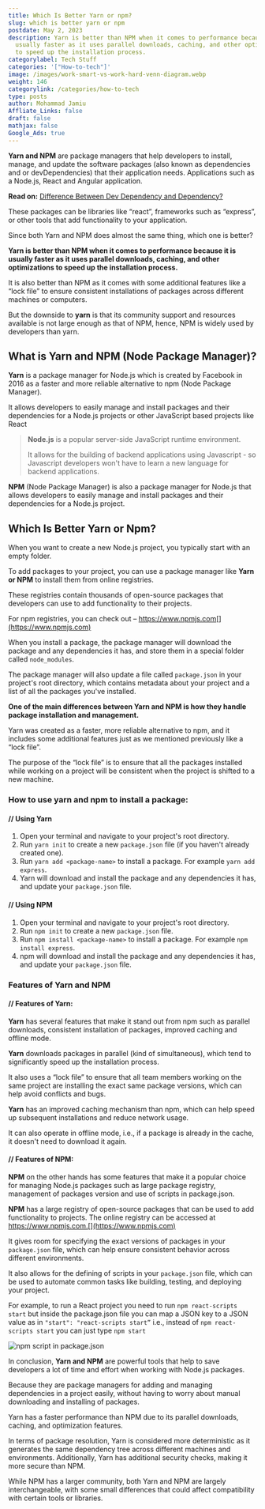 ```yaml
---
title: Which Is Better Yarn or npm?
slug: which is better yarn or npm
postdate: May 2, 2023
description: Yarn is better than NPM when it comes to performance because it is
  usually faster as it uses parallel downloads, caching, and other optimizations
  to speed up the installation process.
categorylabel: Tech Stuff
categories: '["How-to-tech"]'
image: /images/work-smart-vs-work-hard-venn-diagram.webp
weight: 146
categorylink: /categories/how-to-tech
type: posts
author: Mohammad Jamiu
Affliate_Links: false
draft: false
mathjax: false
Google_Ads: true
---
```

**Yarn and NPM** are package managers that help developers to install, manage, and update the software packages (also known as dependencies and or devDependencies) that their application needs. Applications such as a Node.js, React and Angular application. 

**Read on:** [Difference Between Dev Dependency and Dependency?](/how-to-tech/difference-between-dev-dependency-and-dependency/)

These packages can be libraries like “react”, frameworks such as “express”, or other tools that add functionality to your application.

Since both Yarn and NPM does almost the same thing, which one is better?

**Yarn is better than NPM when it comes to performance because it is usually faster as it uses parallel downloads, caching, and other optimizations to speed up the installation process.**

It is also better than NPM as it comes with some additional features like a “lock file” to ensure consistent installations of packages across different machines or computers. 

But the downside to **yarn** is that its community support and resources available is not large enough as that of NPM, hence, NPM is widely used by developers than yarn.

## **What is Yarn and NPM (Node Package Manager)?**

**Yarn** is a package manager for Node.js which is created by Facebook in 2016 as a faster and more reliable alternative to npm (Node Package Manager). 

It allows developers to easily manage and install packages and their dependencies for a Node.js projects or other JavaScript based projects like React

> **Node.js** is a popular server-side JavaScript runtime environment. 
>
> It allows for the building of backend applications using Javascript - so Javascript developers won't have to learn a new language for backend applications.

**NPM** (Node Package Manager) is also a package manager for Node.js that allows developers to easily manage and install packages and their dependencies for a Node.js project.

## **Which Is Better Yarn or Npm?**

When you want to create a new Node.js project, you typically start with an empty folder. 

To add packages to your project, you can use a package manager like **Yarn or NPM** to install them from online registries. 

These registries contain thousands of open-source packages that developers can use to add functionality to their projects.

For npm registries, you can check out – https://www.npmjs.com[](https://www.npmjs.com)

When you install a package, the package manager will download the package and any dependencies it has, and store them in a special folder called `node_modules`. 

The package manager will also update a file called `package.json` in your project's root directory, which contains metadata about your project and a list of all the packages you've installed.

**One of the main differences between Yarn and NPM is how they handle package installation and management.** 

Yarn was created as a faster, more reliable alternative to npm, and it includes some additional features just as we mentioned previously like a “lock file”.

The purpose of the “lock file” is to ensure that all the packages installed while working on a project will be consistent when the project is shifted to a new machine.

### **How to use yarn and npm to install a package:**

#### // Using Yarn

1. Open your terminal and navigate to your project's root directory.
2. Run `yarn init` to create a new `package.json` file (if you haven't already created one).
3. Run `yarn add <package-name>` to install a package. For example `yarn add express`.
4. Yarn will download and install the package and any dependencies it has, and update your `package.json` file.

#### // Using NPM

1. Open your terminal and navigate to your project's root directory.
2. Run `npm init` to create a new `package.json` file.
3. Run `npm install <package-name>` to install a package. For example `npm install express`.
4. npm will download and install the package and any dependencies it has, and update your `package.json` file.

### **Features of Yarn and NPM**

#### // Features of Yarn:

**Yarn** has several features that make it stand out from npm such as parallel downloads, consistent installation of packages, improved caching and offline mode. 

**Yarn** downloads packages in parallel (kind of simultaneous), which tend to significantly speed up the installation process.

It also uses a “lock file” to ensure that all team members working on the same project are installing the exact same package versions, which can help avoid conflicts and bugs.

**Yarn** has an improved caching mechanism than npm, which can help speed up subsequent installations and reduce network usage.

It can also operate in offline mode, i.e., if a package is already in the cache, it doesn't need to download it again.

#### // Features of NPM:

**NPM** on the other hands has some features that make it a popular choice for managing Node.js packages such as large package registry, management of packages version and use of scripts in package.json.

**NPM** has a large registry of open-source packages that can be used to add functionality to projects. The online registry can be accessed at https://www.npmjs.com.[](https://www.npmjs.com)

It gives room for specifying the exact versions of packages in your `package.json` file, which can help ensure consistent behavior across different environments.

It also allows for the defining of scripts in your `package.json` file, which can be used to automate common tasks like building, testing, and deploying your project. 

For example, to run a React project you need to run `npm react-scripts start` but inside the package.json file you can map a JSON key to a JSON value as in `"start": "react-scripts start”` i.e., instead of `npm react-scripts start` you can just type `npm start`

![npm script in package.json](/images/react-script.webp "npm script in package.json")

In conclusion, **Yarn and NPM** are powerful tools that help to save developers a lot of time and effort when working with Node.js packages. 

Because they are package managers for adding and managing dependencies in a project easily, without having to worry about manual downloading and installing of packages.

Yarn has a faster performance than NPM due to its parallel downloads, caching, and optimization features. 

In terms of package resolution, Yarn is considered more deterministic as it generates the same dependency tree across different machines and environments. Additionally, Yarn has additional security checks, making it more secure than NPM. 

While NPM has a larger community, both Yarn and NPM are largely interchangeable, with some small differences that could affect compatibility with certain tools or libraries.